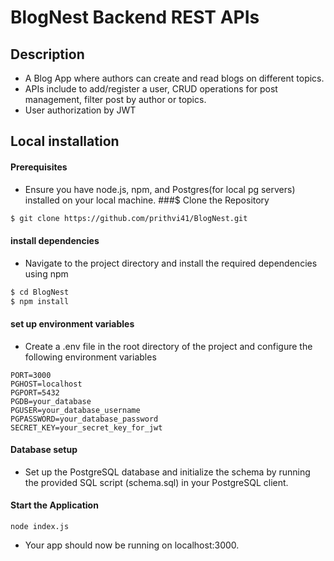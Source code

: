 # BlogNest Backend REST APIs
## Description
 - A Blog App where authors can create and read blogs on different topics.
 - APIs include to add/register a user, CRUD operations for post management, filter post by author or topics.
 - User authorization by JWT
## Local installation 
#### Prerequisites
  - Ensure you have node.js, npm, and Postgres(for local pg servers) installed on your local machine.
###$ Clone the Repository 
```bash
$ git clone https://github.com/prithvi41/BlogNest.git
```
#### install dependencies 
- Navigate to the project directory and install the required dependencies using npm
```bash
$ cd BlogNest
$ npm install
```
#### set up environment variables 
 - Create a .env file in the root directory of the project and configure the following environment variables 
```plaintext
PORT=3000
PGHOST=localhost
PGPORT=5432
PGDB=your_database
PGUSER=your_database_username
PGPASSWORD=your_database_password
SECRET_KEY=your_secret_key_for_jwt
```
#### Database setup 
- Set up the PostgreSQL database and initialize the schema by running the provided SQL script (schema.sql) in your PostgreSQL client.
#### Start the Application 
```plaintext
node index.js
```
- Your app should now be running on localhost:3000.
  

